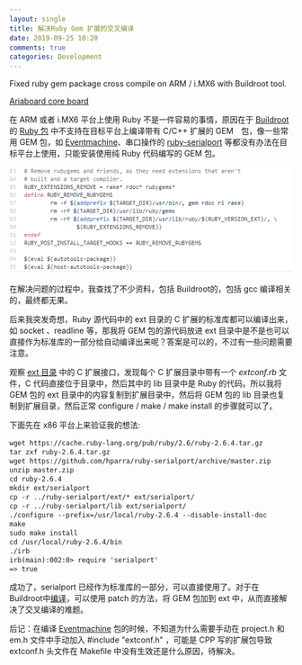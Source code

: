 ```yaml
---
layout: single
title: 解决Ruby Gem 扩展的交叉编译
date: 2019-09-25 10:20
comments: true
categories: Development
---
```


Fixed ruby gem package cross compile on ARM / i.MX6 with Buildroot tool. 

[Ariaboard core board](../images/ariaboard-coreboard.jpg)

在 ARM 或者 i.MX6 平台上使用 Ruby 不是一件容易的事情，原因在于 [Buildroot](https://buildroot.org/) 的 [Ruby 包](https://github.com/maximeh/buildroot/blob/master/package/ruby/ruby.mk) 中不支持在目标平台上编译带有 C/C++ 扩展的 GEM　包，像一些常用 GEM 包，如 [Eventmachine](https://github.com/eventmachine/eventmachine)、串口操作的 [ruby-serialport](https://github.com/hparra/ruby-serialport) 等都没有办法在目标平台上使用，只能安装使用纯 Ruby 代码编写的 GEM 包。

![Ruby Buildroot package problem](./images/ruby-buildroot-package-problem.png)

在解决问题的过程中，我查找了不少资料，包括 Buildroot的，包括 gcc 编译相关的，最终都无果。

后来我突发奇想，Ruby 源代码中的 ext 目录的 C 扩展的标准库都可以编译出来，如 socket 、readline 等，那我将 GEM 包的源代码放进 ext 目录中是不是也可以直接作为标准库的一部分给自动编译出来呢？答案是可以的，不过有一些问题需要注意。

观察 [ext 目录](https://github.com/ruby/ruby/tree/master/ext) 中的 C 扩展接口，发现每个 C 扩展目录中带有一个 *extconf.rb* 文件，C 代码直接位于目录中，然后其中的 lib 目录中是 Ruby 的代码。所以我将 GEM 包的 ext 目录中的内容复制到扩展目录中，然后将 GEM 包的 lib 目录也复制到扩展目录，然后正常 configure / make / make install 的步骤就可以了。

下面先在 x86 平台上来验证我的想法:

    wget https://cache.ruby-lang.org/pub/ruby/2.6/ruby-2.6.4.tar.gz
    tar zxf ruby-2.6.4.tar.gz
    wget https://github.com/hparra/ruby-serialport/archive/master.zip 
    unzip master.zip
    cd ruby-2.6.4
    mkdir ext/serialport
    cp -r ../ruby-serialport/ext/* ext/serialport/
    cp -r ../ruby-serialport/lib ext/serialport/
    ./configure --prefix=/usr/local/ruby-2.6.4 --disable-install-doc
    make
    sudo make install
    cd /usr/local/ruby-2.6.4/bin
    ./irb
    irb(main):002:0> require 'serialport'
    => true

成功了，serialport 已经作为标准库的一部分，可以直接使用了。对于在 Buildroot中[编译](https://github.com/maximeh/buildroot/blob/master/package/ruby/ruby.mk)，可以使用 patch 的方法，将 GEM 包加到 ext 中，从而直接解决了交叉编译的难题。

后记：在编译 [Eventmachine](https://github.com/eventmachine/eventmachine) 包的时候，不知道为什么需要手动在 project.h 和 em.h 文件中手动加入 #include "extconf.h" ，可能是 CPP 写的扩展包导致 extconf.h 头文件在 Makefile 中没有生效还是什么原因，待解决。
